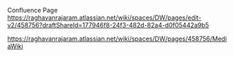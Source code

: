 Confluence Page
https://raghavanrajaram.atlassian.net/wiki/spaces/DW/pages/edit-v2/458756?draftShareId=177946f8-24f3-482d-82a4-d0f05442a9b5

https://raghavanrajaram.atlassian.net/wiki/spaces/DW/pages/458756/MediaWiki
